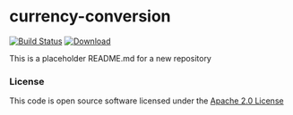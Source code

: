 # currency-conversion

[![Build Status](https://travis-ci.org/hmrc/currency-conversion.svg)](https://travis-ci.org/hmrc/currency-conversion) [ ![Download](https://api.bintray.com/packages/hmrc/releases/currency-conversion/images/download.svg) ](https://bintray.com/hmrc/releases/currency-conversion/_latestVersion)

This is a placeholder README.md for a new repository

### License

This code is open source software licensed under the [Apache 2.0 License]("http://www.apache.org/licenses/LICENSE-2.0.html")